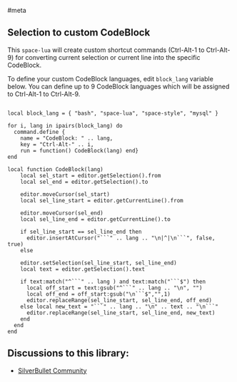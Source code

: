 #meta

## Selection to custom CodeBlock

This `space-lua` will create custom shortcut commands (Ctrl-Alt-1 to Ctrl-Alt-9) for converting current selection or current line into the specific CodeBlock.

To define your custom CodeBlock languages, edit `block_lang` variable below. You can define up to 9 CodeBlock languages which will be assigned to Ctrl-Alt-1 to Ctrl-Alt-9.

```space-lua

local block_lang = { "bash", "space-lua", "space-style", "mysql" }

for i, lang in ipairs(block_lang) do
  command.define {
    name = "CodeBlock: " .. lang,
    key = "Ctrl-Alt-" .. i,
    run = function() CodeBlock(lang) end}
end

local function CodeBlock(lang) 
    local sel_start = editor.getSelection().from
    local sel_end = editor.getSelection().to 
    
    editor.moveCursor(sel_start) 
    local sel_line_start = editor.getCurrentLine().from
    
    editor.moveCursor(sel_end)
    local sel_line_end = editor.getCurrentLine().to

    if sel_line_start == sel_line_end then
      editor.insertAtCursor("```" .. lang .. "\n|^|\n```", false, true)
    else
    
    editor.setSelection(sel_line_start, sel_line_end)
    local text = editor.getSelection().text
    
    if text:match("^```" .. lang ) and text:match("```$") then 
      local off_start = text:gsub("^```" .. lang .. "\n", "")
      local off_end = off_start:gsub("\n```$","",1)
      editor.replaceRange(sel_line_start, sel_line_end, off_end)
    else local new_text = "```" .. lang .. "\n" .. text .. "\n```"
      editor.replaceRange(sel_line_start, sel_line_end, new_text) 
    end
  end
end
```


## Discussions to this library:
* [SilverBullet Community](https://community.silverbullet.md/t/space-script-selection-bash-codeblock/1544?u=mr.red)